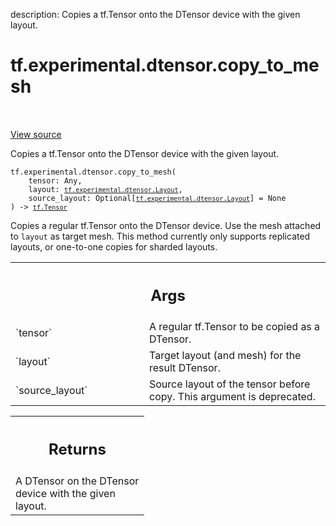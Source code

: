 description: Copies a tf.Tensor onto the DTensor device with the given layout.

<div itemscope itemtype="http://developers.google.com/ReferenceObject">
<meta itemprop="name" content="tf.experimental.dtensor.copy_to_mesh" />
<meta itemprop="path" content="Stable" />
</div>

# tf.experimental.dtensor.copy_to_mesh

<!-- Insert buttons and diff -->

<table class="tfo-notebook-buttons tfo-api nocontent" align="left">

</table>

<a target="_blank" class="external" href="/code/stable/tensorflow/dtensor/python/api.py">View source</a>



Copies a tf.Tensor onto the DTensor device with the given layout.


<pre class="devsite-click-to-copy prettyprint lang-py tfo-signature-link">
<code>tf.experimental.dtensor.copy_to_mesh(
    tensor: Any,
    layout: <a href="../../../tf/experimental/dtensor/Layout.md"><code>tf.experimental.dtensor.Layout</code></a>,
    source_layout: Optional[<a href="../../../tf/experimental/dtensor/Layout.md"><code>tf.experimental.dtensor.Layout</code></a>] = None
) -> <a href="../../../tf/Tensor.md"><code>tf.Tensor</code></a>
</code></pre>



<!-- Placeholder for "Used in" -->

Copies a regular tf.Tensor onto the DTensor device. Use the mesh attached to
`layout` as target mesh. This method currently only supports replicated
layouts, or one-to-one copies for sharded layouts.

<!-- Tabular view -->
 <table class="responsive fixed orange">
<colgroup><col width="214px"><col></colgroup>
<tr><th colspan="2"><h2 class="add-link">Args</h2></th></tr>

<tr>
<td>
`tensor`<a id="tensor"></a>
</td>
<td>
A regular tf.Tensor to be copied as a DTensor.
</td>
</tr><tr>
<td>
`layout`<a id="layout"></a>
</td>
<td>
Target layout (and mesh) for the result DTensor.
</td>
</tr><tr>
<td>
`source_layout`<a id="source_layout"></a>
</td>
<td>
Source layout of the tensor before copy. This argument
is deprecated.
</td>
</tr>
</table>



<!-- Tabular view -->
 <table class="responsive fixed orange">
<colgroup><col width="214px"><col></colgroup>
<tr><th colspan="2"><h2 class="add-link">Returns</h2></th></tr>
<tr class="alt">
<td colspan="2">
A DTensor on the DTensor device with the given layout.
</td>
</tr>

</table>

